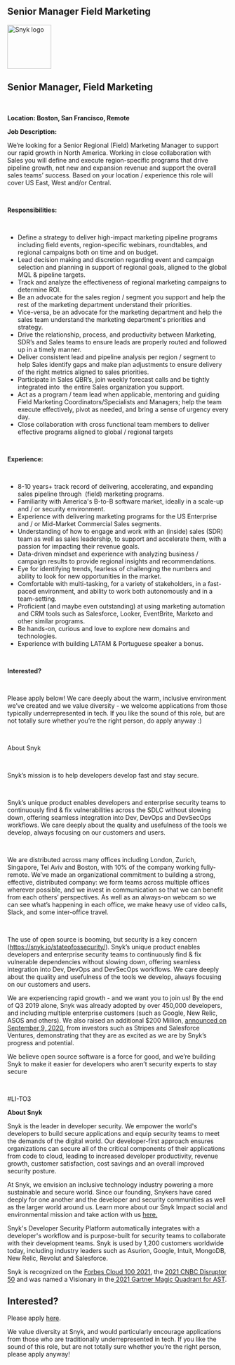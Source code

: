 Senior Manager Field Marketing
---

<img src="https://res.cloudinary.com/snyk/image/upload/v1537345894/press-kit/brand/logo-black.png" width="100" alt="Snyk logo" />

<h2><strong>Senior Manager, Field Marketing</strong></h2>
<p>&nbsp;</p>
<p><strong>Location: Boston, San Francisco, Remote </strong></p>
<p><strong>Job Description:</strong></p>
<p><span style="font-weight: 400;">We’re looking for a Senior Regional (Field) Marketing Manager to support our rapid growth in North America. Working in close collaboration with Sales you will define and execute region-specific programs that drive pipeline growth, net new and expansion revenue and support the overall sales teams’ success. Based on your location / experience this role will cover US East, West and/or Central.</span></p>
<p>&nbsp;</p>
<p><strong>Responsibilities:</strong></p>
<p>&nbsp;</p>
<ul>
<li style="font-weight: 400;"><span style="font-weight: 400;">Define a strategy to deliver high-impact marketing pipeline programs including field events, region-specific webinars, roundtables, and regional campaigns both on time and on budget.</span></li>
<li style="font-weight: 400;"><span style="font-weight: 400;">Lead decision making and discretion regarding event and campaign selection and planning in support of regional goals, aligned to the global MQL &amp; pipeline targets.</span></li>
<li style="font-weight: 400;"><span style="font-weight: 400;">Track and analyze the effectiveness of regional marketing campaigns to determine ROI.</span></li>
<li style="font-weight: 400;"><span style="font-weight: 400;">Be an advocate for the sales region / segment you support and help the rest of the marketing department understand their priorities.&nbsp;</span></li>
<li style="font-weight: 400;"><span style="font-weight: 400;">Vice-versa, be an advocate for the marketing department and help the sales team understand the marketing department's priorities and strategy.</span></li>
<li style="font-weight: 400;"><span style="font-weight: 400;">Drive the relationship, process, and productivity between Marketing, SDR’s and Sales teams to ensure leads are properly routed and followed up in a timely manner.</span></li>
<li style="font-weight: 400;"><span style="font-weight: 400;">Deliver consistent lead and pipeline analysis per region / segment to help Sales identify gaps and make plan adjustments to ensure delivery of the right metrics aligned to sales priorities.</span></li>
<li style="font-weight: 400;"><span style="font-weight: 400;">Participate in Sales QBR’s, join weekly forecast calls and be tightly integrated into&nbsp; the entire Sales organization you support.&nbsp;</span></li>
<li style="font-weight: 400;"><span style="font-weight: 400;">Act as a program / team lead when applicable, mentoring and guiding Field Marketing Coordinators/Specialists and Managers; help the team execute effectively, pivot as needed, and bring a sense of urgency every day.</span></li>
<li style="font-weight: 400;"><span style="font-weight: 400;">Close collaboration with cross functional team members to deliver effective programs aligned to global / regional targets&nbsp;&nbsp;</span></li>
</ul>
<p>&nbsp;</p>
<p><strong>Experience:</strong></p>
<p>&nbsp;</p>
<ul>
<li style="font-weight: 400;"><span style="font-weight: 400;">8-10 years+ track record of delivering, accelerating, and expanding sales pipeline through&nbsp; (field) marketing programs.</span></li>
<li style="font-weight: 400;"><span style="font-weight: 400;">Familiarity with America's B-to-B software market, ideally in a scale-up and / or security environment.</span></li>
<li style="font-weight: 400;"><span style="font-weight: 400;">Experience with delivering marketing programs for the US Enterprise and / or Mid-Market Commercial Sales segments.</span></li>
<li style="font-weight: 400;"><span style="font-weight: 400;">Understanding of how to engage and work with an (inside) sales (SDR) team as well as sales leadership, to support and accelerate them, with a passion for impacting their revenue goals.</span></li>
<li style="font-weight: 400;"><span style="font-weight: 400;">Data-driven mindset and experience with analyzing business / campaign results to provide regional insights and recommendations.</span></li>
<li style="font-weight: 400;"><span style="font-weight: 400;">Eye for identifying trends, fearless of challenging the numbers and ability to look for new opportunities in the market.&nbsp;</span></li>
<li style="font-weight: 400;"><span style="font-weight: 400;">Comfortable with multi-tasking, for a variety of stakeholders, in a fast-paced environment, and ability to work both autonomously and in a team-setting.</span></li>
<li style="font-weight: 400;"><span style="font-weight: 400;">Proficient (and maybe even outstanding) at using marketing automation and CRM tools such as Salesforce, Looker, EventBrite, Marketo and other similar programs.&nbsp;</span></li>
<li style="font-weight: 400;"><span style="font-weight: 400;">Be hands-on, curious and love to explore new domains and technologies.</span></li>
<li style="font-weight: 400;"><span style="font-weight: 400;">Experience with building LATAM &amp; Portuguese speaker a bonus.</span></li>
</ul>
<p>&nbsp;</p>
<p><strong>Interested?</strong></p>
<p>&nbsp;</p>
<p><span style="font-weight: 400;">Please apply below! We care deeply about the warm, inclusive environment we’ve created and we value diversity - we welcome applications from those typically underrepresented in tech. If you like the sound of this role, but are not totally sure whether you’re the right person, do apply anyway :)</span></p>
<p>&nbsp;</p>
<p><span style="font-weight: 400;">About Snyk</span></p>
<p>&nbsp;</p>
<p><span style="font-weight: 400;">Snyk’s mission is to help developers develop fast and stay secure.&nbsp;</span></p>
<p>&nbsp;</p>
<p><span style="font-weight: 400;">Snyk’s unique product enables developers and enterprise security teams to continuously find &amp; fix vulnerabilities across the SDLC without slowing down, offering seamless integration into Dev, DevOps and DevSecOps workflows. We care deeply about the quality and usefulness of the tools we develop, always focusing on our customers and users.&nbsp;</span></p>
<p>&nbsp;</p>
<p><span style="font-weight: 400;">We are distributed across many offices including London, Zurich, Singapore, Tel Aviv and Boston, with 10% of the company working fully-remote. We’ve made an organizational commitment to building a strong, effective, distributed company: we form teams across multiple offices wherever possible, and we invest in communication so that we can benefit from each others’ perspectives. As well as an always-on webcam so we can see what’s happening in each office, we make heavy use of video calls, Slack, and some inter-office travel.</span></p>
<p>&nbsp;</p>
<p><span style="font-weight: 400;">The use of open source is booming, but security is a key concern (</span><a href="https://snyk.io/stateofossecurity/"><span style="font-weight: 400;">https://snyk.io/stateofossecurity/</span></a><span style="font-weight: 400;">). Snyk’s unique product enables developers and enterprise security teams to continuously find &amp; fix vulnerable dependencies without slowing down, offering seamless integration into Dev, DevOps and DevSecOps workflows. </span><span style="font-weight: 400;">We care deeply about the quality and usefulness of the tools we develop, always focusing on our customers and users.&nbsp;</span></p>
<p><span style="font-weight: 400;">We are experiencing rapid growth - and we want you to join us! By the end of Q3 2019 alone, Snyk was already adopted by over 450,000 developers, and including multiple enterprise customers (such as Google, New Relic, ASOS and others). </span><span style="font-weight: 400;">We also raised an additional $200 Million, <a href="https://snyk.io/blog/snyk-closes-200m-to-modernize-security-industry/" target="_blank">announced on September 9, 2020</a></span><span style="font-weight: 400;">, from investors such as Stripes and Salesforce Ventures, demonstrating that they are as excited as we are by Snyk’s progress and potential</span><span style="font-weight: 400;">.</span></p>
<p><span style="font-weight: 400;">We believe open source software is a force for good, and we’re building Snyk to make it easier for developers who aren’t security experts to stay secure</span></p>
<p>&nbsp;</p>
<p><span style="font-weight: 400;">#LI-TO3</span></p><div class="content-conclusion"><p><strong>About Snyk</strong></p>
<p><span style="font-weight: 400;">Snyk is the leader in developer security. We empower the world's developers to build secure applications and equip security teams to meet the demands of the digital world. Our developer-first approach ensures organizations can secure all of the critical components of their applications from code to cloud, leading to increased developer productivity, revenue growth, customer satisfaction, cost savings and an overall improved security posture.&nbsp;</span></p>
<p><span style="font-weight: 400;">At Snyk, we envision an inclusive technology industry powering a more sustainable and secure world.</span> <span style="font-weight: 400;">Since our founding, Snykers have cared deeply for one another and the developer and security communities as well as the larger world around us. Learn more about our Snyk Impact social and environmental mission and take action with us </span><a href="https://snyk.io/about/snyk-impact/"><span style="font-weight: 400;">here.</span></a></p>
<p><span style="font-weight: 400;">Snyk's Developer Security Platform automatically integrates with a developer's workflow and is purpose-built for security teams to collaborate with their development teams. Snyk is used by 1,200 customers worldwide today, including industry leaders such as Asurion, Google, Intuit, MongoDB, New Relic, Revolut and Salesforce.</span></p>
<p><span style="font-weight: 400;">Snyk is recognized on the </span><a href="https://www.forbes.com/cloud100/#6f24b5ba5f94"><span style="font-weight: 400;">Forbes Cloud 100 2021</span></a><span style="font-weight: 400;">, the </span><a href="https://www.cnbc.com/2021/05/25/these-are-the-2021-cnbc-disruptor-50-companies.html"><span style="font-weight: 400;">2021 CNBC Disruptor 50</span></a><span style="font-weight: 400;"> and was named a Visionary in the</span><a href="https://snyk.io/blog/snyk-visionary-2021-gartner-magic-quadrant-for-ast/"><span style="font-weight: 400;"> 2021 Gartner Magic Quadrant for AST</span></a><span style="font-weight: 400;">.</span></p></div>

Interested?
---

Please apply [here](https://boards.greenhouse.io/snyk/jobs/5970439002#app).

We value diversity at Snyk, and would particularly encourage applications from those who are traditionally underrepresented in tech.
If you like the sound of this role, but are not totally sure whether you’re the right person, please apply anyway!
